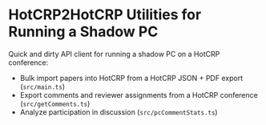 # HotCRP2HotCRP Utilities for Running a Shadow PC

Quick and dirty API client for running a shadow PC on a HotCRP conference:
- Bulk import papers into HotCRP from a HotCRP JSON + PDF export (`src/main.ts`)
- Export comments and reviewer assignments from a HotCRP conference (`src/getComments.ts`)
- Analyze participation in discussion (`src/pcCommentStats.ts`)